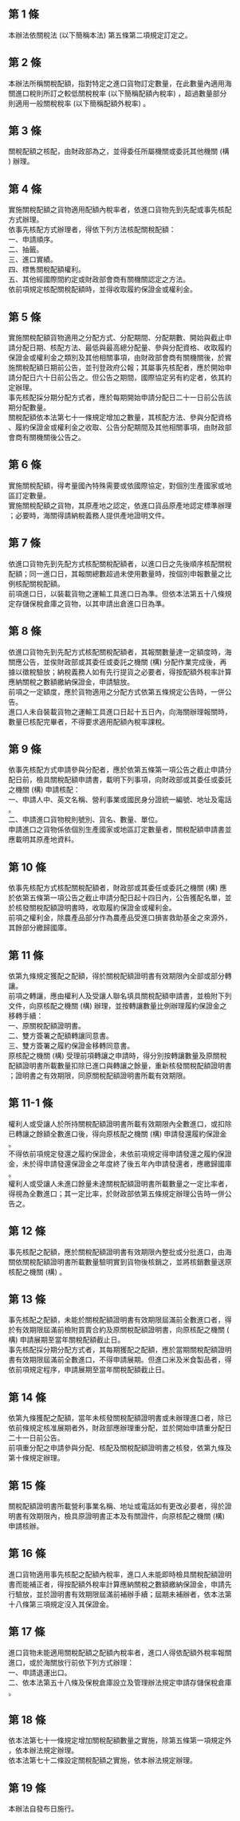 第 1 條
-------
本辦法依關稅法 (以下簡稱本法) 第五條第二項規定訂定之。

第 2 條
-------
本辦法所稱關稅配額，指對特定之進口貨物訂定數量，在此數量內適用海  
關進口稅則所訂之較低關稅稅率 (以下簡稱配額內稅率) ，超過數量部分  
則適用一般關稅稅率 (以下簡稱配額外稅率) 。

第 3 條
-------
關稅配額之核配，由財政部為之，並得委任所屬機關或委託其他機關 (構  
) 辦理。

第 4 條
-------
實施關稅配額之貨物適用配額內稅率者，依進口貨物先到先配或事先核配  
方式辦理。  
依事先核配方式辦理者，得依下列方法核配關稅配額：  
一、申請順序。  
二、抽籤。  
三、進口實績。  
四、標售關稅配額權利。  
五、其他經國際間約定或財政部會商有關機關認定之方法。  
依前項規定核配關稅配額時，並得收取履約保證金或權利金。

第 5 條
-------
實施關稅配額貨物適用之分配方式、分配期間、分配期數、開始與截止申  
請分配日期、核配方法、最低與最高總分配量、參與分配資格、收取履約  
保證金或權利金之類別及其他相關事項，由財政部會商有關機關後，於實  
施關稅配額日期前公告，並刊登政府公報；其屬事先核配者，應於開始申  
請分配日六十日前公告之。但公告之期間，國際協定另有約定者，依其約  
定辦理。  
事先核配採分期分配方式者，應於每期開始申請分配日二十一日前公告該  
期分配數量。　  
關稅配額依本法第七十一條規定增加之數量，其核配方法、參與分配資格  
、履約保證金或權利金之收取、公告分配期間及其他相關事項，由財政部  
會商有關機關後公告之。

第 6 條
-------
實施關稅配額，得考量國內特殊需要或依國際協定，對個別生產國家或地  
區訂定數量。  
實施關稅配額之貨物，其原產地之認定，依進口貨品原產地認定標準辦理  
；必要時，海關得請納稅義務人提供產地證明文件。

第 7 條
-------
依進口貨物先到先配方式核配關稅配額者，以進口日之先後順序核配關稅  
配額；同一進口日，其報關總數超過未使用數量時，按個別申報數量之比  
例核配關稅配額。  
前項進口日，以裝載貨物之運輸工具進口日為準。但依本法第五十八條規  
定存儲保稅倉庫之貨物，以其申請出倉進口日為準。

第 8 條
-------
依進口貨物先到先配方式核配關稅配額者，其報關數量達一定額度時，海  
關應公告，並俟財政部或其委任或委託之機關 (構) 分配作業完成後，再  
據以徵稅驗放；納稅義務人如有先行提貨之必要者，得按配額外稅率計算  
應納關稅之數額繳納保證金，申請驗放。  
前項之一定額度，應於貨物適用之分配方式依第五條規定公告時，一併公  
告。  
進口人未自裝載貨物之運輸工具進口日起十五日內，向海關辦理報關時，  
數量已核配完畢者，不得要求適用配額內稅率課稅。

第 9 條
-------
依事先核配方式申請參與分配者，應於依第五條第一項公告之截止申請分  
配日前，檢具關稅配額申請書，載明下列事項，向財政部或其委任或委託  
之機關 (構) 申請核配：  
一、申請人中、英文名稱、營利事業或國民身分證統一編號、地址及電話  
    。  
二、申請進口貨物稅則號別、貨名、數量、單位。  
申請進口之貨物係依個別生產國家或地區訂定數量者，關稅配額申請書並  
應載明其原產地資料。

第 10 條
--------
依事先核配方式核配關稅配額者，財政部或其委任或委託之機關 (構) 應  
於依第五條第一項公告之截止申請分配日起十四日內，公告獲配名單，並  
於核發關稅配額證明書時，收取履約保證金或權利金。  
前項之權利金，除農產品部分作為農產品受進口損害救助基金之來源外，  
其餘部分繳歸國庫。

第 11 條
--------
依第九條規定獲配之配額，得於關稅配額證明書有效期限內全部或部分轉  
讓。  
前項之轉讓，應由權利人及受讓人聯名填具關稅配額申請書，並檢附下列  
文件，向原核配之機關 (構) 辦理，並按轉讓數量比例辦理履約保證金之  
移轉手續：  
一、原關稅配額證明書。  
二、雙方簽署之配額轉讓同意書。  
三、雙方簽署之履約保證金移轉同意書。  
原核配之機關 (構) 受理前項轉讓之申請時，得分別按轉讓數量及原關稅  
配額證明書所載數量扣除已進口與轉讓之餘量，重新核發關稅配額證明書  
；證明書之有效期限，同原關稅配額證明書所載有效期限。

第 11-1 條
----------
權利人或受讓人於所持關稅配額證明書所載有效期限內全數進口，或扣除  
已轉讓之餘額全數進口後，得向原核配之機關 (構) 申請發還履約保證金  
。  
不得依前項規定發還之履約保證金，未依前項規定得申請發還之履約保證  
金，未於得申請發還保證金之年度終了後五年內申請發還者，應繳歸國庫  
。  
權利人或受讓人未進口餘量未達關稅配額證明書所載數量之一定比率者，  
得視為全數進口；其一定比率，於財政部依第五條規定辦理公告時一併公  
告之。

第 12 條
--------
事先核配之配額，應於關稅配額證明書有效期限內整批或分批進口，由海  
關依關稅配額證明書所載數量驗明實到貨物後核銷之，並將核銷數量送原  
核配之機關 (構) 。

第 13 條
--------
事先核配之配額，未能於關稅配額證明書有效期限屆滿前全數進口者，得  
於有效期限屆滿前檢附買賣合約及原關稅配額證明書，向原核配之機關 (  
構) 申請展期至當年關稅配額截止日。  
事先核配採分期分配方式者，其每期獲配之配額，應於當期關稅配額證明  
書有效期限屆滿前全數進口，不得申請展期。但進口米及米食製品者，得  
依前項規定程序，申請展期至當年關稅配額截止日。

第 14 條
--------
依第九條獲配之配額，當年未核發關稅配額證明書或未辦理進口者，除已  
依前條規定核准展期者外，財政部應辦理重分配，並於開始申請重分配日  
二十一日前公告。  
前項重分配之申請參與分配、核配及關稅配額證明書之核發，依第九條及  
第十條規定辦理。

第 15 條
--------
關稅配額證明書所載營利事業名稱、地址或電話如有更改必要者，得於證  
明書有效期限內，檢具原證明書正本及有關證件，向原核配之機關 (構)  
申請核辦。

第 16 條
--------
進口貨物適用事先核配之配額內稅率，進口人未能即時檢具關稅配額證明  
書而能補正者，得按配額外稅率計算應納關稅之數額繳納保證金，申請先  
行驗放，並於證明書有效期限屆滿前補辦手續；屆期未補辦者，依本法第  
十八條第三項規定沒入其保證金。

第 17 條
--------
進口貨物未能適用關稅配額之配額內稅率者，進口人得依配額外稅率報關  
進口，或於海關放行前依下列方式辦理：  
一、申請退運出口。  
二、依本法第五十八條及保稅倉庫設立及管理辦法規定申請存儲保稅倉庫  
    。

第 18 條
--------
依本法第七十一條規定增加關稅配額數量之實施，除第五條第一項規定外  
，依本辦法規定辦理。  
依本法第七十二條設定關稅配額之實施，依本辦法規定辦理。

第 19 條
--------
本辦法自發布日施行。


